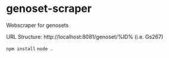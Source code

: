 # genoset-scraper
Webscraper for genosets

URL Structure: http://localhost:8081/genoset/%ID% (i.e. Gs267)

`npm install`
`node .`
